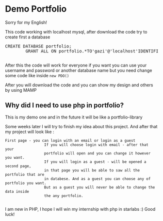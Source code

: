 <h1>Demo Portfolio</h1>
<p>Sorry for my English!</p>
<p>This code working with localhost mysql, after download the code try to create first a database<br>
  <cod><pre>CREATE DATABASE portfolio;
        GRANT ALL ON portfolio.*TO'gazi'@'localhost'IDENTIFIED BY 'presheva123';
  </pre></code>
  After this the code will work for everyone if you want you can use your username and password or another database name but you need change some code like inside <code>new PDO()</code>
</p>



<p>After you will download the code and you can show my design and others by using MAMP <br></p>

<h2>Why did I need to use php in portfolio?</h2>
<p >This is my demo one and in the future it will be like a portfolio-library</p>

<p>Some weeks later I will try to finish my idea about this project. And after that my project will look like :
  <br><pre><code>First page - you can login with an email or login as a guest
                  If you will choose login with email - after that your 
                  portfolio will open and you can change it however you want. 
                  If you will login as a guest - will be opened a second page,
                  in that page you will be able to saw all the portfolio that are 
                  in databese. And as a guest you can choose any of portfolio you want.
                  But as a guest you will never be able to change the data inside 
                  the any portfolio.
  </code></pre></p>


<p>I am new in PHP, I hope I will win my internship with php in starlabs :) Good luck!<p>

